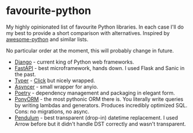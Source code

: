 # favourite-python

My highly opinionated list of favourite Python libraries. In each case I'll do my best to provide a short comparison with alternatives. Inspired by [awesome-python](https://awesome-python.com/) and similar lists.

No particular order at the moment, this will probably change in future.

* [Django](https://djangoproject.com/) - current king of Python web frameworks.
* [FastAPI](https://fastapi.tiangolo.com/) - best microframework, hands down. I used Flask and Sanic in the past.
* [Typer](https://typer.tiangolo.com/) - [Click](https://click.palletsprojects.com/) but nicely wrapped.
* [Asyncer](https://asyncer.tiangolo.com/) - small wrapper for anyio.
* [Poetry](https://python-poetry.org/) - dependency management and packaging in elegant form.
* [PonyORM](https://ponyorm.org/) - the most pythonic ORM there is. You literally write queries by writing lambdas and generators. Produces incredibly optimized SQL. Cons: no migrations, no async.
* [Pendulum](https://pendulum.eustace.io/) - best transparent (drop-in) datetime replacement. I used Arrow before but it didn't handle DST correctly and wasn't transparent.
